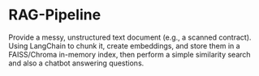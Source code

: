 # RAG-Pipeline 

Provide a messy, unstructured text document (e.g., a scanned contract). Using LangChain to chunk it, create embeddings, and store them in a FAISS/Chroma in-memory index, then perform a simple similarity search and also a chatbot answering questions.
